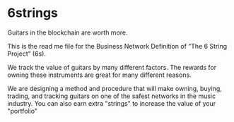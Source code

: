 # 6strings
Guitars in the blockchain are worth more.

This is the read me file for the Business Network Definition of “The 6 String Project” (6s). 


We track the value of guitars by many different factors. The rewards for owning these instruments are great for many different reasons. 

We are designing a method and procedure that will make owning, buying, trading, and tracking guitars on one of the safest networks in the music industry. You can also earn extra "strings" to increase the value of your "portfolio" 


